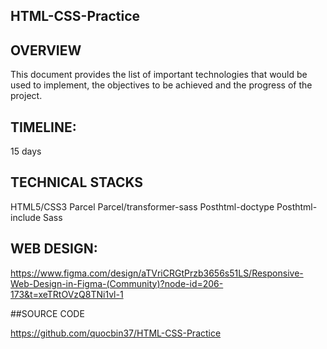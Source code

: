 ## HTML-CSS-Practice
## OVERVIEW

This document provides the list of important technologies that would be used to implement, the objectives to be achieved and the progress of the project.

## TIMELINE:

15 days

## TECHNICAL STACKS

HTML5/CSS3
Parcel
Parcel/transformer-sass
Posthtml-doctype
Posthtml-include
Sass

## WEB DESIGN:

https://www.figma.com/design/aTVriCRGtPrzb3656s51LS/Responsive-Web-Design-in-Figma-(Community)?node-id=206-173&t=xeTRtOVzQ8TNi1vl-1

##SOURCE CODE 

https://github.com/quocbin37/HTML-CSS-Practice
